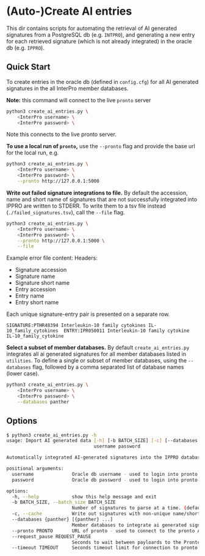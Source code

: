 # (Auto-)Create AI entries

This dir contains scripts for automating the retrieval of AI generated signatures from a PostgreSQL db (e.g. `INTPRO`), and generating a new entry for each retrieved signature (which is not already integrated) in the oracle db (e.g. `IPPRO`).

## Quick Start

To create entries in the oracle db (defined in `config.cfg`) for all AI generated signatures in the all InterPro member databases.

**Note:** this command will connect to the live `pronto` server

```bash
python3 create_ai_entries.py \
    <InterPro username> \
    <InterPro password> \
```

Note this connects to the live pronto server.

**To use a local run of `pronto`,** use the `--pronto` flag and provide the base url for the local run, e.g.

```bash
python3 create_ai_entries.py \
    <InterPro username> \
    <InterPro password> \
    --pronto http://127.0.0.1:5000
```

**Write out failed signature integrations to file.** By default the accession, name and short name of signatures that are not successfully integrated into IPPRO are written to STDERR. To write them to a tsv file instead (`./failed_signatures.tsv`), call the `--file` flag.

```bash
python3 create_ai_entries.py \
    <InterPro username> \
    <InterPro password> \
    --pronto http://127.0.0.1:5000 \
    --file
```

Example error file content:
Headers:
* Signature accession
* Signature name
* Signature short name
* Entry accession
* Entry name
* Entry short name

Each unique signature-entry pair is presented on a separate row.

```
SIGNATURE:PTHR48394	Interleukin-10 family cytokines	IL-10_family_cytokines	ENTRY:IPR050011	Interleukin-10 family cytokine	IL-10_family_cytokine
```

**Select a subset of member databases.** By default `create_ai_entries.py` integrates all ai generated signatures for all member databases listed in `utilities`. To define a single or subset of member databases, using the `--databases` flag, followed by a comma separated list of database names (lower case).

```bash
python3 create_ai_entries.py \
    <InterPro username> \
    <InterPro password> \
    --databases panther
```

## Options

```bash
$ python3 create_ai_entries.py -h
usage: Import AI generated data [-h] [-b BATCH_SIZE] [-c] [--databases {panther} [{panther} ...]] [--pronto PRONTO] [--request_pause REQUEST_PAUSE] [--timeout TIMEOUT]
                                username password

Automatically integrated AI-generated signatures into the IPPRO database

positional arguments:
  username              Oracle db username - used to login into pronto
  password              Oracle db password - used to login into pronto

options:
  -h, --help            show this help message and exit
  -b BATCH_SIZE, --batch_size BATCH_SIZE
                        Number of signatures to parse at a time. (default: 50000000)
  -c, --cache           Write out signatures with non-unique name/short name to a TSV file (default: False)
  --databases {panther} [{panther} ...]
                        Member databases to integrate ai generated signatures from. Default: ALL (default: ['panther'])
  --pronto PRONTO       URL of pronto - used to connect to the pronto API. (default: http://pronto.ebi.ac.uk:5000/)
  --request_pause REQUEST_PAUSE
                        Seconds to wait between payloards to the Pronto REST API (default: 1)
  --timeout TIMEOUT     Seconds timeout limit for connection to pronto (default: 10)
```
